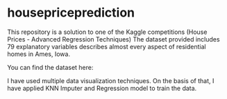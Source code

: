 # housepriceprediction
This repository is a solution to one of the Kaggle competitions (House Prices - Advanced Regression Techniques)
The dataset provided includes 79 explanatory variables describes almost every aspect of residential homes in Ames, Iowa.

You can find the dataset here:


I have used multiple data visualization techniques. On the basis of that, I have applied KNN Imputer and Regression model to train the data.

